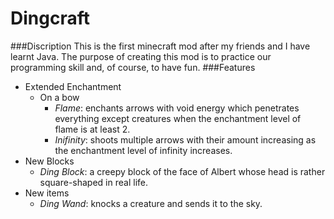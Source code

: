 # Dingcraft
###Discription
This is the first minecraft mod after my friends and I have learnt Java. The purpose of creating this mod is to practice our programming skill and, of course, to have fun.
###Features
* Extended Enchantment
  * On a bow
    + _Flame_: enchants arrows with void energy which penetrates everything except creatures when the enchantment level of flame is at least 2. 
    + _Inifinity_: shoots multiple arrows with their amount increasing as the enchantment level of infinity increases. 
* New Blocks
  + _Ding Block_: a creepy block of the face of Albert whose head is rather square-shaped in real life.
* New items
  + _Ding Wand_: knocks a creature and sends it to the sky. 
